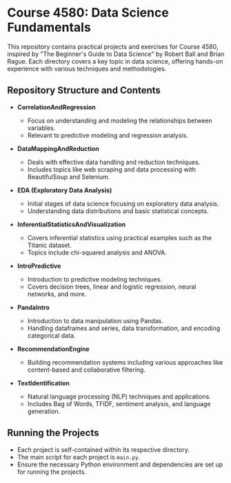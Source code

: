 # Course 4580: Data Science Fundamentals

This repository contains practical projects and exercises for Course 4580, inspired by "The Beginner's Guide to Data Science" by Robert Ball and Brian Rague. Each directory covers a key topic in data science, offering hands-on experience with various techniques and methodologies.

## Repository Structure and Contents

- **CorrelationAndRegression**
  - Focus on understanding and modeling the relationships between variables.
  - Relevant to predictive modeling and regression analysis.

- **DataMappingAndReduction**
  - Deals with effective data handling and reduction techniques.
  - Includes topics like web scraping and data processing with BeautifulSoup and Selenium.

- **EDA (Exploratory Data Analysis)**
  - Initial stages of data science focusing on exploratory data analysis.
  - Understanding data distributions and basic statistical concepts.

- **InferentialStatisticsAndVisualization**
  - Covers inferential statistics using practical examples such as the Titanic dataset.
  - Topics include chi-squared analysis and ANOVA.

- **IntroPredictive**
  - Introduction to predictive modeling techniques.
  - Covers decision trees, linear and logistic regression, neural networks, and more.

- **PandaIntro**
  - Introduction to data manipulation using Pandas.
  - Handling dataframes and series, data transformation, and encoding categorical data.

- **RecommendationEngine**
  - Building recommendation systems including various approaches like content-based and collaborative filtering.

- **TextIdentification**
  - Natural language processing (NLP) techniques and applications.
  - Includes Bag of Words, TFIDF, sentiment analysis, and language generation.

## Running the Projects

- Each project is self-contained within its respective directory.
- The main script for each project is `main.py`.
- Ensure the necessary Python environment and dependencies are set up for running the projects.
